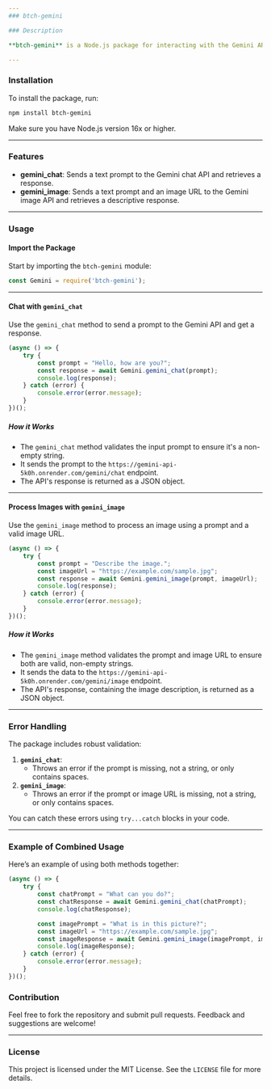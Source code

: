 ```yaml
---
### btch-gemini

### Description

**btch-gemini** is a Node.js package for interacting with the Gemini API. It includes functionalities for sending chat prompts and processing image descriptions in a seamless and efficient way. The package ensures robust error handling and easy integration for developers.

---
```


### Installation

To install the package, run:

```bash
npm install btch-gemini
```

Make sure you have Node.js version 16x or higher.

---

### Features

- **gemini_chat**: Sends a text prompt to the Gemini chat API and retrieves a response.
- **gemini_image**: Sends a text prompt and an image URL to the Gemini image API and retrieves a descriptive response.

---

### Usage

#### Import the Package

Start by importing the `btch-gemini` module:

```javascript
const Gemini = require('btch-gemini');
```

---

#### Chat with `gemini_chat`

Use the `gemini_chat` method to send a prompt to the Gemini API and get a response.

```javascript
(async () => {
    try {
        const prompt = "Hello, how are you?";
        const response = await Gemini.gemini_chat(prompt);
        console.log(response);
    } catch (error) {
        console.error(error.message);
    }
})();
```

##### **How it Works**
- The `gemini_chat` method validates the input prompt to ensure it's a non-empty string.
- It sends the prompt to the `https://gemini-api-5k0h.onrender.com/gemini/chat` endpoint.
- The API's response is returned as a JSON object.

---

#### Process Images with `gemini_image`

Use the `gemini_image` method to process an image using a prompt and a valid image URL.

```javascript
(async () => {
    try {
        const prompt = "Describe the image.";
        const imageUrl = "https://example.com/sample.jpg";
        const response = await Gemini.gemini_image(prompt, imageUrl);
        console.log(response);
    } catch (error) {
        console.error(error.message);
    }
})();
```

##### **How it Works**
- The `gemini_image` method validates the prompt and image URL to ensure both are valid, non-empty strings.
- It sends the data to the `https://gemini-api-5k0h.onrender.com/gemini/image` endpoint.
- The API's response, containing the image description, is returned as a JSON object.

---

### Error Handling

The package includes robust validation:
1. **`gemini_chat`**:
   - Throws an error if the prompt is missing, not a string, or only contains spaces.
2. **`gemini_image`**:
   - Throws an error if the prompt or image URL is missing, not a string, or only contains spaces.

You can catch these errors using `try...catch` blocks in your code.

---

### Example of Combined Usage

Here’s an example of using both methods together:

```javascript
(async () => {
    try {
        const chatPrompt = "What can you do?";
        const chatResponse = await Gemini.gemini_chat(chatPrompt);
        console.log(chatResponse);

        const imagePrompt = "What is in this picture?";
        const imageUrl = "https://example.com/sample.jpg";
        const imageResponse = await Gemini.gemini_image(imagePrompt, imageUrl);
        console.log(imageResponse);
    } catch (error) {
        console.error(error.message);
    }
})();
```

### Contribution

Feel free to fork the repository and submit pull requests. Feedback and suggestions are welcome!

---

### License

This project is licensed under the MIT License. See the `LICENSE` file for more details.
